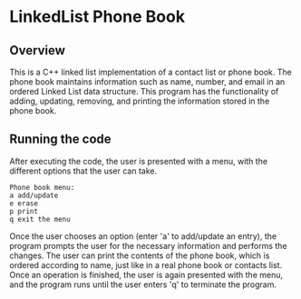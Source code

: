 # LinkedList Phone Book 

## Overview 
This is a C++ linked list implementation of a contact list or phone book. The phone 
book maintains information such as name, number, and email in an ordered Linked List 
data structure. This program has the functionality of adding, updating, removing, and
printing the information stored in the phone book.

## Running the code

After executing the code, the user is presented with a menu, with the different
options that the user can take.

```text
Phone book menu:
a add/update
e erase
p print
q exit the menu
```

Once the user chooses an option (enter 'a' to add/update an entry), the program 
prompts the user for the necessary information and performs the changes. The user
can print the contents of the phone book, which is ordered according to name, just
like in a real phone book or contacts list. Once an operation is finished, the user
is again presented with the menu, and the program runs until the user enters 'q' to 
terminate the program.